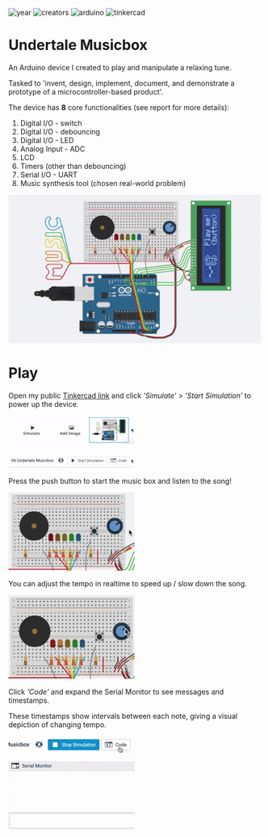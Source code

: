 ![year](https://img.shields.io/badge/2020-lightgrey?style=plastic)
![creators](https://img.shields.io/badge/Johnny%20Madigan-yellow?style=plastic)
![arduino](https://img.shields.io/badge/Arduino-9cf?style=plastic&logo=arduino)
![tinkercad](https://img.shields.io/badge/Tinkercad-9cf?style=plastic&logo=autodesk)

# **Undertale Musicbox**
An Arduino device I created to play and manipulate a relaxing tune.

Tasked to 'invent, design, implement, document, and demonstrate a prototype of a microcontroller-based product'.

The device has **8** core functionalities (see report for more details):

1. Digital I/O - switch
2. Digital I/O - debouncing
3. Digital I/O - LED
4. Analog Input - ADC
5. LCD
6. Timers (other than debouncing)
7. Serial I/O - UART
8. Music synthesis tool (chosen real-world problem)

![demonstration](/img/demonstration.gif)

# **Play**
Open my public [Tinkercad link](https://www.tinkercad.com/things/6StnqF56pt9) and click *'Simulate'* > *'Start Simulation'* to power up the device.

![press simulate](/img/press-simulate.gif)

![press run](/img/press-start-simulation.gif)

Press the push button to start the music box and listen to the song!

![push the button](/img/pushbutton.gif)

You can adjust the tempo in realtime to speed up / slow down the song.

![adjust tempo](/img/adjust-tempo.gif)

Click *'Code'* and expand the Serial Monitor to see messages and timestamps.

These timestamps show intervals between each note, giving a visual depiction of changing tempo.

![press code](/img/press-code.gif)

![serial monitor](/img/serial-monitor.gif)
